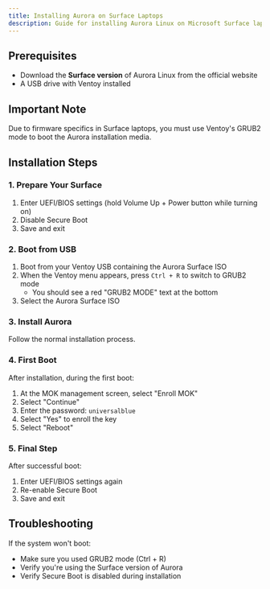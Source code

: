 ```yaml
---
title: Installing Aurora on Surface Laptops
description: Guide for installing Aurora Linux on Microsoft Surface laptops using Ventoy's GRUB2 mode
---
```


## Prerequisites

- Download the **Surface version** of Aurora Linux from the official website
- A USB drive with Ventoy installed

## Important Note

Due to firmware specifics in Surface laptops, you must use Ventoy's GRUB2 mode to boot the Aurora installation media.

## Installation Steps

### 1. Prepare Your Surface

1. Enter UEFI/BIOS settings (hold Volume Up + Power button while turning on)
2. Disable Secure Boot
3. Save and exit

### 2. Boot from USB

1. Boot from your Ventoy USB containing the Aurora Surface ISO
2. When the Ventoy menu appears, press `Ctrl + R` to switch to GRUB2 mode
   - You should see a red "GRUB2 MODE" text at the bottom
3. Select the Aurora Surface ISO

### 3. Install Aurora

Follow the normal installation process.

### 4. First Boot

After installation, during the first boot:

1. At the MOK management screen, select "Enroll MOK"
2. Select "Continue"
3. Enter the password: `universalblue`
4. Select "Yes" to enroll the key
5. Select "Reboot"

### 5. Final Step

After successful boot:
1. Enter UEFI/BIOS settings again
2. Re-enable Secure Boot
3. Save and exit

## Troubleshooting

If the system won't boot:
- Make sure you used GRUB2 mode (Ctrl + R)
- Verify you're using the Surface version of Aurora
- Verify Secure Boot is disabled during installation